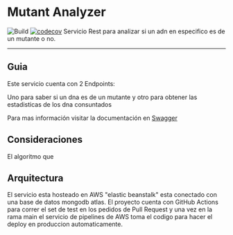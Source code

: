 # Mutant Analyzer
![Build](https://github.com/FredeHG/mutant/workflows/build/badge.svg)
[![codecov](https://codecov.io/gh/FredeHG/mutant/branch/master/graph/badge.svg)](https://codecov.io/gh/FredeHG/mutant)
Servicio Rest para analizar si un adn en especifico es de un mutante o no.

---

## Guia
Este servicio cuenta con 2 Endpoints:

Uno para saber si un dna es de un mutante y otro para obtener las estadisticas de los dna consuntados

Para mas información visitar la documentación en [Swagger](http://mutantmeli-env.eba-vmskaduw.us-east-2.elasticbeanstalk.com/swagger-ui.html)

## Consideraciones
El algoritmo que


## Arquitectura

El servicio esta hosteado en AWS "elastic beanstalk" esta conectado con una base de datos mongodb atlas.
El proyecto cuenta con GitHub Actions para correr el set de test en los pedidos de Pull Request
y una vez en la rama main el servicio de pipelines de AWS toma el codigo para hacer el deploy en produccion automaticamente. 



